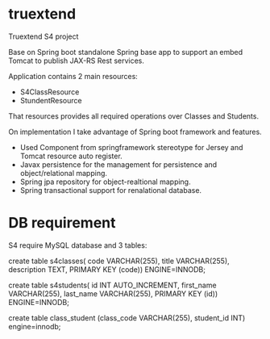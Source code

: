 # truextend
Truextend S4 project

Base on Spring boot standalone Spring base app to support an embed Tomcat to publish JAX-RS Rest services.

Application contains 2 main resources:
* S4ClassResource
* StundentResource

That resources provides all required operations over Classes and Students.

On implementation I take advantage of Spring boot framework and features.

- Used Component from springframework stereotype for Jersey and Tomcat resource auto register.
- Javax persistence for the management for persistence and object/relational mapping.
- Spring jpa repository for object-realtional mapping.
- Spring transactional support for renalational database.

# DB requirement

S4 require MySQL database and 3 tables:

create table s4classes( code VARCHAR(255), title VARCHAR(255), description TEXT, PRIMARY KEY (code)) ENGINE=INNODB;

create table s4students( id INT AUTO_INCREMENT, first_name VARCHAR(255), last_name VARCHAR(255), PRIMARY KEY (id)) ENGINE=INNODB;

create table class_student (class_code VARCHAR(255), student_id INT) engine=innodb;


